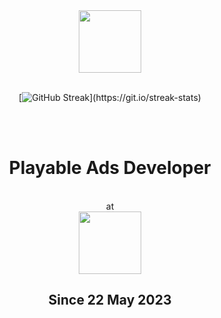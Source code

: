 <div id="header" align="center">
  <img src="https://i.giphy.com/media/7Z49eulwv4aGY35RaD/giphy.webp" width="100"/>
<br><br>

[![GitHub Streak](http://github-readme-streak-stats.herokuapp.com/?user=MladenovaKristina&theme=transparent&background=rgba(255,0,0,0))](https://git.io/streak-stats)

<br><br>
# Playable Ads Developer 
<br>at <br>
<img src="https://www.crazylabs.com/wp-content/uploads/2022/04/CL-logo-big.png" width="100"/>
<br>
## Since 22 May 2023
</div>
